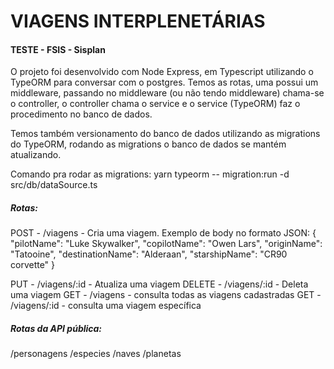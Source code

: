 # VIAGENS INTERPLENETÁRIAS

#### TESTE - FSIS - Sisplan

O projeto foi desenvolvido com Node Express, em Typescript utilizando o TypeORM para conversar com o postgres.
Temos as rotas, uma possui um middleware, passando no middleware (ou não tendo middleware) chama-se o controller,
o controller chama o service e o service (TypeORM) faz o procedimento no banco de dados.

Temos também versionamento do banco de dados utilizando as migrations do TypeORM, rodando as migrations o 
banco de dados se mantém atualizando.

Comando pra rodar as migrations: yarn typeorm -- migration:run -d src/db/dataSource.ts

##### Rotas:
POST - /viagens - Cria uma viagem.
Exemplo de body no formato JSON: 
{
	"pilotName": "Luke Skywalker",
	"copilotName": "Owen Lars",
	"originName": "Tatooine",
	"destinationName": "Alderaan",
	"starshipName": "CR90 corvette"
}

PUT - /viagens/:id - Atualiza uma viagem
DELETE - /viagens/:id - Deleta uma viagem
GET - /viagens - consulta todas as viagens cadastradas
GET - /viagens/:id - consulta uma viagem específica

##### Rotas da API pública:

/personagens
/especies
/naves
/planetas


